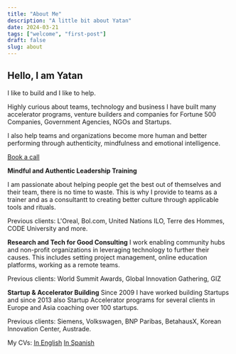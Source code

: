 ```yaml
---
title: "About Me"
description: "A little bit about Yatan"
date: 2024-03-21
tags: ["welcome", "first-post"]
draft: false
slug: about
---
```


## Hello, I am Yatan

I like to build and I like to help.

Highly curious about teams, technology and business I have built many accelerator programs, venture builders and companies for Fortune 500 Companies, Government Agencies, NGOs and Startups.

I also help teams and organizations become more human and better performing
through authenticity, mindfulness and emotional intelligence.  
  

[Book a call](/cal)

**Mindful and Authentic Leadership Training**

I am passionate about helping people get the best out of themselves and their team, there is no time to waste. This is why I provide  to teams as a trainer and as a consultantt to creating better culture through applicable tools and rituals. 

Previous clients: L'Oreal, Bol.com, United Nations ILO, Terre des Hommes, CODE University and more.  

**Research and Tech for Good Consulting**
I work enabling community hubs and non-profit organizations in leveraging technology to further their causes. This includes setting project management, online education platforms, working as a remote teams.

Previous clients: World Summit Awards, Global Innovation Gathering, GIZ 

**Startup & Accelerator Building**
Since 2009 I have worked building Startups and since 2013 also Startup Accelerator programs for several clients in Europe and Asia coaching over 100 startups. 

Previous clients: Siemens, Volkswagen, BNP Paribas, BetahausX, Korean Innovation Center, Austrade. 


My CVs:
[In English](../yatancven)
[In Spanish](../yatancves)